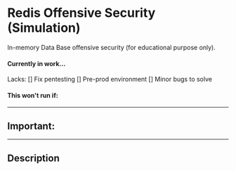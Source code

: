 # Redis Offensive Security (Simulation)
In-memory Data Base offensive security (for educational purpose only).
#### Currently in work...
Lacks:
[] Fix pentesting
[] Pre-prod environment
[] Minor bugs to solve

#### This won't run if:

---
## Important:

---
## Description
